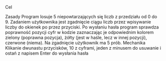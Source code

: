 Cel

Zasady
Program losuje 5 niepowtarzających się liczb z przedziału od 0 do 9. Zadaniem użytkownika jest zgadnięcie ciągu liczb przez 
wpisywanie liczby do okienek po przez przyciski. Po wysłaniu hasła program sprawdza poprawność pozycji cyfr w kodzie zaznaczając
je odpowiednim kolorem zielony (poprawna pozycja), żółty (jest w haśle, lecz w innej pozycji), czerwone (niema). Na zgadnięcie użytkownik ma 5 prób.
Mechanika
Klikanie dwunastu przycisków, 10 z cyframi, jeden z minusem do usuwanie i ostań z napisem Enter do wysłania hasła 
